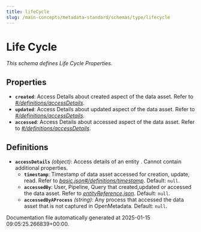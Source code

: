 ```yaml
---
title: lifeCycle
slug: /main-concepts/metadata-standard/schemas/type/lifecycle
---
```


# Life Cycle

*This schema defines Life Cycle Properties.*

## Properties

- **`created`**: Access Details about created aspect of the data asset. Refer to *[#/definitions/accessDetails](#definitions/accessDetails)*.
- **`updated`**: Access Details about updated aspect of the data asset. Refer to *[#/definitions/accessDetails](#definitions/accessDetails)*.
- **`accessed`**: Access Details about accessed aspect of the data asset. Refer to *[#/definitions/accessDetails](#definitions/accessDetails)*.
## Definitions

- **`accessDetails`** *(object)*: Access details of an entity . Cannot contain additional properties.
  - **`timestamp`**: Timestamp of data asset accessed for creation, update, read. Refer to *[basic.json#/definitions/timestamp](#sic.json#/definitions/timestamp)*. Default: `null`.
  - **`accessedBy`**: User, Pipeline, Query that created,updated or accessed the data asset. Refer to *[entityReference.json](#tityReference.json)*. Default: `null`.
  - **`accessedByAProcess`** *(string)*: Any process that accessed the data asset that is not captured in OpenMetadata. Default: `null`.


Documentation file automatically generated at 2025-01-15 09:05:25.266839+00:00.
